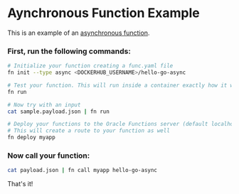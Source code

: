 # Aynchronous Function Example

This is an example of an [asynchronous function](/docs/async.md). 

### First, run the following commands:

```sh
# Initialize your function creating a func.yaml file
fn init --type async <DOCKERHUB_USERNAME>/hello-go-async

# Test your function. This will run inside a container exactly how it will on the server
fn run

# Now try with an input
cat sample.payload.json | fn run

# Deploy your functions to the Oracle Functions server (default localhost:8080)
# This will create a route to your function as well
fn deploy myapp
```

### Now call your function:

```sh
cat payload.json | fn call myapp hello-go-async
```

That's it!
